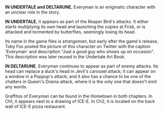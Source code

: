 **IN UNDERTALE and DELTARUNE**, Everyman is an enigmatic character with an unclear role in the story.

**IN UNDERTALE**, it appears as part of the <a onclick="loadFile('Reaper Bird.md')">Reaper Bird's</a> attacks. It either starts multiplying its own head and launching the copies at <a onclick="loadFile('Frisk.md')">Frisk</a>, or is attacked and tormented by butterflies, seemingly losing its head.

Its name in the game files is _strangeman_, but early after the game's release, Toby Fox posted the picture of this character on Twitter with the caption 'Everyman' and description "Just a good guy who shows up on occasion". This description was later reused in the Undertale Art Book.

**IN DELTARUNE**, Everyman continues to appear as part of enemy attacks. Its head can replace a duck's head in <a onclick="loadFile('Jevil.md')">Jevil's</a> carousel attack; it can appear on a window in a Poppup's attack; and it also has a chance to be one of the chatters in Queen's Drama attack, where it is the only one that doesn't emit any words.

Graffitos of Everyman can be found in the Hometown in both chapters. In Ch1, it appears next to a drawing of <a onclick="loadFile('ICE-E.md')">ICE-E</a>. In Ch2, it is located on the back wall of ICE-E pizza restaurant.